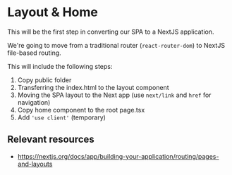 # Layout & Home

This will be the first step in converting our SPA to a NextJS application.

We're going to move from a traditional router (`react-router-dom`) to NextJS file-based routing.

This will include the following steps:

1. Copy public folder
2. Transferring the index.html to the layout component
3. Moving the SPA layout to the Next app (use `next/link` and `href` for navigation)
4. Copy home component to the root page.tsx
5. Add `'use client'` (temporary)

## Relevant resources

- https://nextjs.org/docs/app/building-your-application/routing/pages-and-layouts
